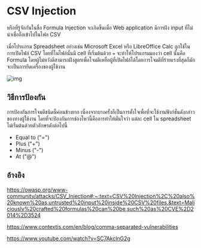 # CSV Injection

หรือที่รู้จักกันในชื่อ Formula Injection จะเกิดขึ้นเมื่อ Web application มีการฝัง input ที่ไม่น่าเชื่อถือเข้าไปในไฟล CSV

เมื่อโปรแกรม Spreadsheet อย่างเช่น Microsoft Excel หรือ LibreOffice Calc ถูกใช้ในการเปิดไฟล์ CSV โดยที่ในไฟล์นั้นมี cell ที่เริ่มต้นด้วย `=` จะทำให้โปรแกรมมองว่า cell นั้นคือ Formula โดยผู้ไม่หวังดีสามารถฝังสูตรเพื่อโจมตีเหยื่อผู้ที่เปิดไฟล์ได้โดยการโจมตีที่ร้ายแรงที่สุดก็มักจะเป็นการยึดเครื่องของผู้ใช้งาน

![img](https://barriersec.com/wp-content/uploads/csv_injection_11.png)

## วิธีการป้องกัน

การป้องกันการโจมตีชนิดนี้ค่อนข้างยาก เนื่องจากบางครั้งก็เป็นการตั้งใจเพื่อที่จะใช้งานฟังก์ชั่นดังกล่าวของทางผู้ใช้งาน โดยที่จะป้องกันการช่องโหว่นี้คือการทำให้มั่นใจว่า แต่ละ cell ใน spreadsheet ไม่เริ่มต้นด้วยตัวอักษรดังต่อไปนี้

- Equal to ("=")
- Plus ("+")
- Minus ("-")
- At ("@")

## อ้างอิง

https://owasp.org/www-community/attacks/CSV_Injection#:~:text=CSV%20Injection%2C%20also%20known%20as,untrusted%20input%20inside%20CSV%20files.&text=Maliciously%20crafted%20formulas%20can%20be,such%20as%20CVE%2D2014%2D3524

https://www.contextis.com/en/blog/comma-separated-vulnerabilities

https://www.youtube.com/watch?v=SC7AkclnG2g


